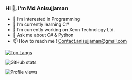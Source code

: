 ### Hi 👋, I'm Md Anisujjaman

- 👀 I’m interested in Programming
- 🌱 I’m currently learning C#
- 🔭 I’m currently working on Xeon Technology Ltd.
- 💬 Ask me about C# & Python
- 📫 How to reach me ! Contact.anisujjaman@gmail.com

[![Top Langs](https://github-readme-stats.vercel.app/api/top-langs/?username=anisujjaman-md)](https://github.com/anuraghazra/github-readme-stats)

![GitHub stats](https://github-readme-stats.vercel.app/api?username=anisujjaman-md&show_icons=true)  

![Profile views](https://gpvc.arturio.dev/anisujjaman-md)  

<!---
Anisujjaman-Md/Anisujjaman-Md is a ✨ special ✨ repository because its `README.md` (this file) appears on your GitHub profile.
You can click the Preview link to take a look at your changes.
--->
